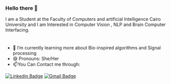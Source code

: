 ### Hello there 👋
I am a Student at the Faculty of Computers and artificial Intelligence Cairo University and I am Interested in Computer Vision , NLP and Brain Computer Interfacing. 
#
- 🌱 I’m currently learning more about Bio-inspired algorithms and Signal processing 
- 😄 Pronouns: She/Her
- :mailbox:You Can Contact me through:

[![Linkedin Badge](https://img.shields.io/badge/LinkedIn-0077B5?style=for-the-badge&logo=linkedin&logoColor=white)](https://www.linkedin.com/in/esraa-yazid-63b519228/)
[![Gmail Badge](https://img.shields.io/badge/Gmail-D14836?style=for-the-badge&logo=gmail&logoColor=white)](esraayazed5@gmail.com)

